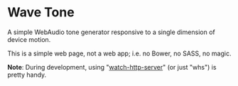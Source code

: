 # Wave Tone

A simple WebAudio tone generator responsive to a single dimension of device motion.

This is a simple web page, not a web app; i.e. no Bower, no SASS, no magic.

**Note**: During development, using "[watch-http-server](https://www.npmjs.com/package/watch-http-server)" (or just "whs") is pretty handy.
